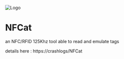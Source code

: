 
![Logo](https://crashlogs.com/wp-content/uploads/2023/08/nfcat.png)


# NFCat

an NFC/RFID 125Khz tool able to read and emulate tags

details here : https://crashlogs/NFCat
